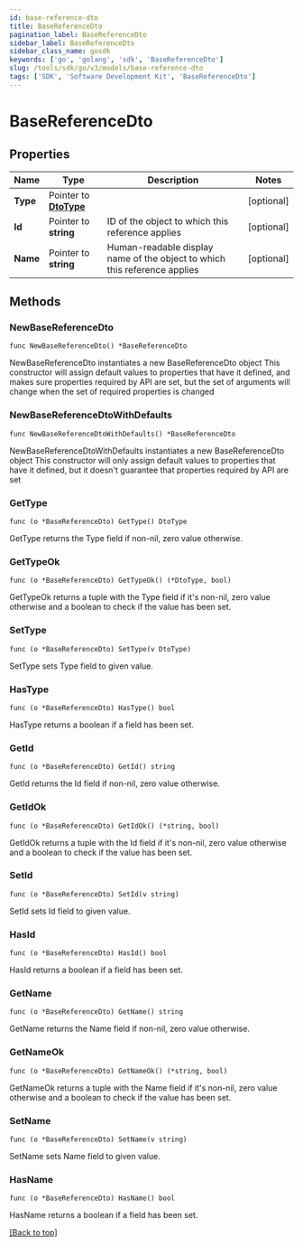 ```yaml
---
id: base-reference-dto
title: BaseReferenceDto
pagination_label: BaseReferenceDto
sidebar_label: BaseReferenceDto
sidebar_class_name: gosdk
keywords: ['go', 'golang', 'sdk', 'BaseReferenceDto'] 
slug: /tools/sdk/go/v3/models/base-reference-dto
tags: ['SDK', 'Software Development Kit', 'BaseReferenceDto']
---
```


# BaseReferenceDto

## Properties

Name | Type | Description | Notes
------------ | ------------- | ------------- | -------------
**Type** | Pointer to [**DtoType**](DtoType) |  | [optional] 
**Id** | Pointer to **string** | ID of the object to which this reference applies | [optional] 
**Name** | Pointer to **string** | Human-readable display name of the object to which this reference applies | [optional] 

## Methods

### NewBaseReferenceDto

`func NewBaseReferenceDto() *BaseReferenceDto`

NewBaseReferenceDto instantiates a new BaseReferenceDto object
This constructor will assign default values to properties that have it defined,
and makes sure properties required by API are set, but the set of arguments
will change when the set of required properties is changed

### NewBaseReferenceDtoWithDefaults

`func NewBaseReferenceDtoWithDefaults() *BaseReferenceDto`

NewBaseReferenceDtoWithDefaults instantiates a new BaseReferenceDto object
This constructor will only assign default values to properties that have it defined,
but it doesn't guarantee that properties required by API are set

### GetType

`func (o *BaseReferenceDto) GetType() DtoType`

GetType returns the Type field if non-nil, zero value otherwise.

### GetTypeOk

`func (o *BaseReferenceDto) GetTypeOk() (*DtoType, bool)`

GetTypeOk returns a tuple with the Type field if it's non-nil, zero value otherwise
and a boolean to check if the value has been set.

### SetType

`func (o *BaseReferenceDto) SetType(v DtoType)`

SetType sets Type field to given value.

### HasType

`func (o *BaseReferenceDto) HasType() bool`

HasType returns a boolean if a field has been set.

### GetId

`func (o *BaseReferenceDto) GetId() string`

GetId returns the Id field if non-nil, zero value otherwise.

### GetIdOk

`func (o *BaseReferenceDto) GetIdOk() (*string, bool)`

GetIdOk returns a tuple with the Id field if it's non-nil, zero value otherwise
and a boolean to check if the value has been set.

### SetId

`func (o *BaseReferenceDto) SetId(v string)`

SetId sets Id field to given value.

### HasId

`func (o *BaseReferenceDto) HasId() bool`

HasId returns a boolean if a field has been set.

### GetName

`func (o *BaseReferenceDto) GetName() string`

GetName returns the Name field if non-nil, zero value otherwise.

### GetNameOk

`func (o *BaseReferenceDto) GetNameOk() (*string, bool)`

GetNameOk returns a tuple with the Name field if it's non-nil, zero value otherwise
and a boolean to check if the value has been set.

### SetName

`func (o *BaseReferenceDto) SetName(v string)`

SetName sets Name field to given value.

### HasName

`func (o *BaseReferenceDto) HasName() bool`

HasName returns a boolean if a field has been set.


[[Back to top]](#) 


